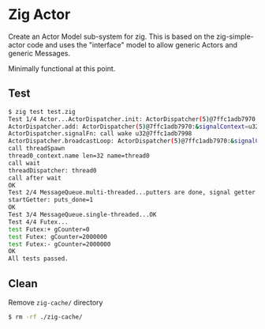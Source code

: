 # Zig Actor

Create an Actor Model sub-system for zig. This is
based on the zig-simple-actor code and uses the
"interface" model to allow generic Actors and
generic Messages.

Minimally functional at this point.

## Test
```bash
$ zig test test.zig
Test 1/4 Actor...ActorDispatcher.init: ActorDispatcher(5)@7ffc1adb7970:&signalContext=u32@7ffc1adb7998
ActorDispatcher.add: ActorDispatcher(5)@7ffc1adb7970:&signalContext=u32@7ffc1adb7998
ActorDispatcher.signalFn: call wake u32@7ffc1adb7998
ActorDispatcher.broadcastLoop: ActorDispatcher(5)@7ffc1adb7970:&signalContext=u32@7ffc1adb7998
call threadSpawn
thread0_context.name len=32 name=thread0
call wait
threadDispatcher: thread0
call after wait
OK
Test 2/4 MessageQueue.multi-threaded...putters are done, signal getter context.puts_done=1
startGetter: puts_done=1
OK
Test 3/4 MessageQueue.single-threaded...OK
Test 4/4 Futex...
test Futex:+ gCounter=0
test Futex: gCounter=2000000
test Futex:- gCounter=2000000
OK
All tests passed.
```

## Clean
Remove `zig-cache/` directory
```bash
$ rm -rf ./zig-cache/
```
